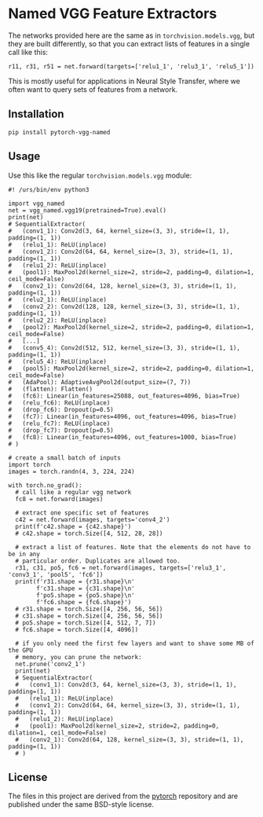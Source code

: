 # Named VGG Feature Extractors

The networks provided here are the same as in `torchvision.models.vgg`, but
they are built differently, so that you can extract lists of features in a
single call like this: 

```python3
r11, r31, r51 = net.forward(targets=['relu1_1', 'relu3_1', 'relu5_1'])
```

This is mostly useful for applications in Neural Style Transfer, where we often
want to query sets of features from a network.

## Installation

```console
pip install pytorch-vgg-named
```

## Usage

Use this like the regular `torchvision.models.vgg` module:

```python3
#! /urs/bin/env python3

import vgg_named
net = vgg_named.vgg19(pretrained=True).eval()
print(net)
# SequentialExtractor(
#   (conv1_1): Conv2d(3, 64, kernel_size=(3, 3), stride=(1, 1), padding=(1, 1))
#   (relu1_1): ReLU(inplace)
#   (conv1_2): Conv2d(64, 64, kernel_size=(3, 3), stride=(1, 1), padding=(1, 1))
#   (relu1_2): ReLU(inplace)
#   (pool1): MaxPool2d(kernel_size=2, stride=2, padding=0, dilation=1, ceil_mode=False)
#   (conv2_1): Conv2d(64, 128, kernel_size=(3, 3), stride=(1, 1), padding=(1, 1))
#   (relu2_1): ReLU(inplace)
#   (conv2_2): Conv2d(128, 128, kernel_size=(3, 3), stride=(1, 1), padding=(1, 1))
#   (relu2_2): ReLU(inplace)
#   (pool2): MaxPool2d(kernel_size=2, stride=2, padding=0, dilation=1, ceil_mode=False)
#   [...]
#   (conv5_4): Conv2d(512, 512, kernel_size=(3, 3), stride=(1, 1), padding=(1, 1))
#   (relu5_4): ReLU(inplace)
#   (pool5): MaxPool2d(kernel_size=2, stride=2, padding=0, dilation=1, ceil_mode=False)
#   (AdaPool): AdaptiveAvgPool2d(output_size=(7, 7))
#   (flatten): Flatten()
#   (fc6): Linear(in_features=25088, out_features=4096, bias=True)
#   (relu_fc6): ReLU(inplace)
#   (drop_fc6): Dropout(p=0.5)
#   (fc7): Linear(in_features=4096, out_features=4096, bias=True)
#   (relu_fc7): ReLU(inplace)
#   (drop_fc7): Dropout(p=0.5)
#   (fc8): Linear(in_features=4096, out_features=1000, bias=True)
# )

# create a small batch of inputs
import torch
images = torch.randn(4, 3, 224, 224)

with torch.no_grad():
  # call like a regular vgg network
  fc8 = net.forward(images)

  # extract one specific set of features
  c42 = net.forward(images, targets='conv4_2')
  print(f'c42.shape = {c42.shape}')
  # c42.shape = torch.Size([4, 512, 28, 28])

  # extract a list of features. Note that the elements do not have to be in any
  # particular order. Duplicates are allowed too.
  r31, c31, po5, fc6 = net.forward(images, targets=['relu3_1', 'conv3_1', 'pool5', 'fc6'])
  print(f'r31.shape = {r31.shape}\n'
        f'c31.shape = {c31.shape}\n'
        f'po5.shape = {po5.shape}\n'
        f'fc6.shape = {fc6.shape}')
  # r31.shape = torch.Size([4, 256, 56, 56])
  # c31.shape = torch.Size([4, 256, 56, 56])
  # po5.shape = torch.Size([4, 512, 7, 7])
  # fc6.shape = torch.Size([4, 4096])

  # if you only need the first few layers and want to shave some MB of the GPU
  # memory, you can prune the network:
  net.prune('conv2_1')
  print(net)
  # SequentialExtractor(
  #   (conv1_1): Conv2d(3, 64, kernel_size=(3, 3), stride=(1, 1), padding=(1, 1))
  #   (relu1_1): ReLU(inplace)
  #   (conv1_2): Conv2d(64, 64, kernel_size=(3, 3), stride=(1, 1), padding=(1, 1))
  #   (relu1_2): ReLU(inplace)
  #   (pool1): MaxPool2d(kernel_size=2, stride=2, padding=0, dilation=1, ceil_mode=False)
  #   (conv2_1): Conv2d(64, 128, kernel_size=(3, 3), stride=(1, 1), padding=(1, 1))
  # )
```

## License

The files in this project are derived from the [pytorch](https://github.com/pytorch/pytorch/) repository and are published under the same BSD-style license.
